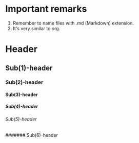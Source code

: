 # Important remarks
1. Remember to name files with .md (Markdown) extension.
1. It's very similar to org.

# Header
## Sub(1)-header
### Sub(2)-header
#### Sub(3)-header
##### Sub(4)-header
###### Sub(5)-header
####### Sub(6)-header
